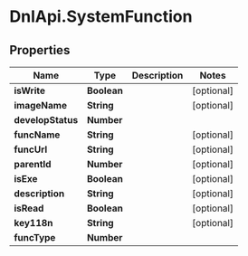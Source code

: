 # DnlApi.SystemFunction

## Properties
Name | Type | Description | Notes
------------ | ------------- | ------------- | -------------
**isWrite** | **Boolean** |  | [optional] 
**imageName** | **String** |  | [optional] 
**developStatus** | **Number** |  | 
**funcName** | **String** |  | [optional] 
**funcUrl** | **String** |  | [optional] 
**parentId** | **Number** |  | [optional] 
**isExe** | **Boolean** |  | [optional] 
**description** | **String** |  | [optional] 
**isRead** | **Boolean** |  | [optional] 
**key118n** | **String** |  | [optional] 
**funcType** | **Number** |  | 


